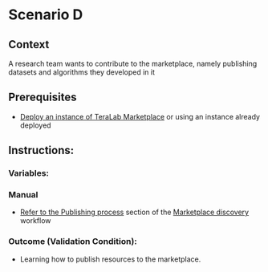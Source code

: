 

# Scenario D

## Context

A research team wants to contribute to the marketplace, namely publishing datasets and algorithms they developed in it

## Prerequisites

* [Deploy an instance of TeraLab Marketplace]() or using an instance already deployed 

## Instructions:

### Variables:

### Manual

* [Refer to the Publishing process]() section of the [Marketplace discovery]()  workflow

### Outcome (Validation Condition):

* Learning how to publish resources to the marketplace.



